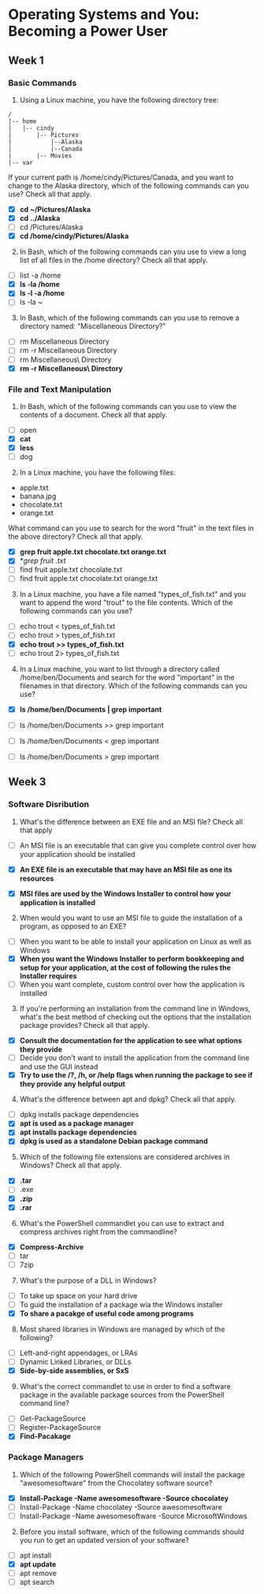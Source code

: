 # Operating Systems and You: Becoming a Power User

## Week 1

### Basic Commands

1. Using a Linux machine, you have the following directory tree:

```
/
|-- home
|   |-- cindy
|       |-- Pictures
|           |--Alaska
|           |--Canada
|       |-- Movies
|-- var
```

If your current path is /home/cindy/Pictures/Canada, and you want to change to the Alaska directory, which of the following commands can you use? Check all that apply.

- [x] **cd ~/Pictures/Alaska**
- [x] **cd ../Alaska**
- [ ] cd /Pictures/Alaska
- [x] **cd /home/cindy/Pictures/Alaska**

2. In Bash, which of the following commands can you use to view a long list of all files in the /home directory? Check all that apply.
- [ ] list -a /home
- [x] **ls -la /home**
- [x] **ls -l -a /home**
- [ ] ls -la ~

3. In Bash, which of the following commands can you use to remove a directory named: "Miscellaneous Directory?"
- [ ] rm Miscellaneous Directory
- [ ] rm -r Miscellaneous Directory
- [ ] rm Miscellaneous\ Directory
- [x] **rm -r Miscellaneous\ Directory**

### File and Text Manipulation

1. In Bash, which of the following commands can you use to view the contents of a document. Check all that apply. 
- [ ] open
- [x] **cat**
- [x] **less**
- [ ] dog

2. In a Linux machine, you have the following files: 

- apple.txt
- banana.jpg 
- chocolate.txt
- orange.txt

What command can you use to search for the word "fruit" in the text files in the above directory? Check all that apply.
- [x] **grep fruit apple.txt chocolate.txt orange.txt**
- [x] **grep fruit *.txt**
- [ ] find fruit apple.txt chocolate.txt
- [ ] find fruit apple.txt chocolate.txt orange.txt

3. In a Linux machine, you have a file named "types_of_fish.txt" and you want to append the word "trout" to the file contents. Which of the following commands can you use?
- [ ] echo trout < types_of_fish.txt
- [ ] echo trout > types_of_fish.txt
- [x] **echo trout >> types_of_fish.txt**
- [ ] echo trout 2> types_of_fish.txt

4. In a Linux machine, you want to list through a directory called /home/ben/Documents and search for the word "important" in the filenames in that directory. Which of the following commands can you use? 
- [x] **ls /home/ben/Documents | grep important**
- [ ] ls /home/ben/Documents >> grep important
- [ ] ls /home/ben/Documents < grep important
- [ ] ls /home/ben/Documents > grep important


## Week 3

### Software Disribution

1. What's the difference between an EXE file and an MSI file? Check all that apply
- [ ] An MSI file is an executable that can give you complete control over how your application should be installed
- [x] **An EXE file is an executable that may have an MSI file as one its resources**
- [x] **MSI files are used by the Windows Installer to control how your application is installed**


2. When would you want to use an MSI file to guide the installation of a program, as opposed to an EXE?
- [ ] When you want to be able to install your application on Linux as well as Windows
- [x] **When you want the Windows Installer to perform bookkeeping and setup for your application, at the cost of following the rules the Installer requires**
- [ ] When you want complete, custom control over how the application is installed

3. If you're performing an installation from the command line in Windows, what's the best method of checking out the options that the installation package provides? Check all that apply.
- [x] **Consult the documentation for the application to see what options they provide**
- [ ] Decide you don't want to install the application from the command line and use the GUI instead
- [x] **Try to use the /?, /h, or /help flags when running the package to see if they provide any helpful output**

4. What's the difference between apt and dpkg? Check all that apply.
- [ ] dpkg installs package dependencies
- [x] **apt is used as a package manager**
- [x] **apt installs package dependencies**
- [x] **dpkg is used as a standalone Debian package command**

5. Which of the following file extensions are considered archives in Windows? Check all that apply.
- [x] **.tar**
- [ ] .exe
- [x] **.zip**
- [x] **.rar**

6. What's the PowerShell commandlet you can use to extract and compress archives right from the commandline? 
- [x] **Compress-Archive**
- [ ] tar
- [ ] 7zip

7. What's the purpose of a DLL in Windows?
- [ ] To take up space on your hard drive
- [ ] To guid the installation of a package wia the Windows installer
- [x] **To share a pacakge of useful code among programs**

8. Most shared libraries in Windows are managed by which of the following?
- [ ] Left-and-right appendages, or LRAs
- [ ] Dynamic Linked Libraries, or DLLs
- [x] **Side-by-side assemblies, or SxS**

9. What's the correct commandlet to use in order to find a software package in the available package sources from the PowerShell command line?
- [ ] Get-PackageSource
- [ ] Register-PackageSource
- [x] **Find-Pacakage**

### Package Managers

1. Which of the following PowerShell commands will install the package "awesomesoftware" from the Chocolatey software source?
- [x] **Install-Package -Name awesomesoftware -Source chocolatey**
- [ ] Install-Package -Name chocolatey -Source awesomesoftware 
- [ ] Install-Package -Name awesomesoftware -Source MicrosoftWindows

2. Before you install software, which of the following commands should you run to get an updated version of your software?
- [ ] apt install
- [x] **apt update**
- [ ] apt remove
- [ ] apt search
